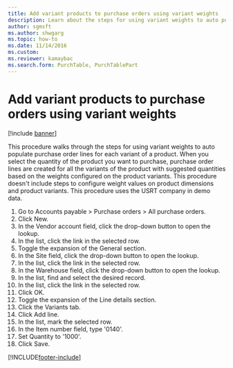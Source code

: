 ```yaml
--- 
title: Add variant products to purchase orders using variant weights
description: Learn about the steps for using variant weights to auto populate purchase order lines for each variant of a product, including a step-by-step process. 
author: sgmsft
ms.author: shwgarg
ms.topic: how-to
ms.date: 11/14/2016
ms.custom:
ms.reviewer: kamaybac  
ms.search.form: PurchTable, PurchTablePart
---
```


# Add variant products to purchase orders using variant weights

[!include [banner](../../includes/banner.md)]

This procedure walks through the steps for using variant weights to auto populate purchase order lines for each variant of a product. When you select the quantity of the product you want to purchase, purchase order lines are created for all the variants of the product with suggested quantities based on the weights configured on the product variants. This procedure doesn't include steps to configure weight values on product dimensions and product variants. This procedure uses the USRT company in demo data.

1. Go to Accounts payable > Purchase orders > All purchase orders.
2. Click New.
3. In the Vendor account field, click the drop-down button to open the lookup.
4. In the list, click the link in the selected row.
5. Toggle the expansion of the General section.
6. In the Site field, click the drop-down button to open the lookup.
7. In the list, click the link in the selected row.
8. In the Warehouse field, click the drop-down button to open the lookup.
9. In the list, find and select the desired record.
10. In the list, click the link in the selected row.
11. Click OK.
12. Toggle the expansion of the Line details section.
13. Click the Variants tab.
14. Click Add line.
15. In the list, mark the selected row.
16. In the Item number field, type '0140'.
17. Set Quantity to '1000'.
18. Click Save.



[!INCLUDE[footer-include](../../../includes/footer-banner.md)]